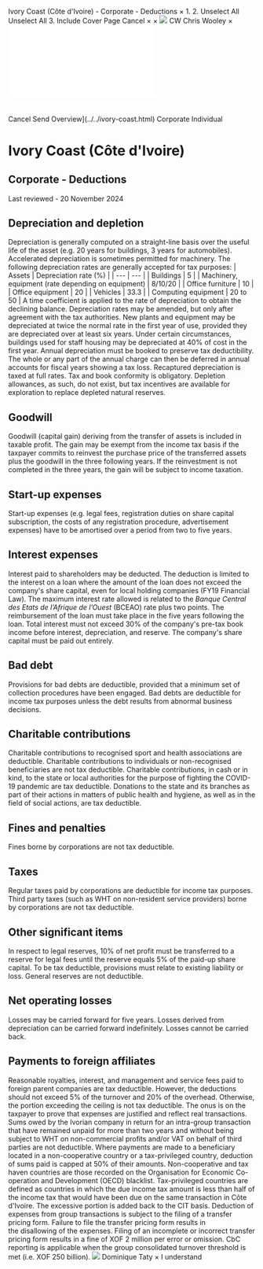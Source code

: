 Ivory Coast (Côte d'Ivoire) - Corporate - Deductions
×
1.
2.
Unselect All
Unselect All
3.
Include Cover Page
Cancel
×
×
![](../../-/media/world-wide-tax-summaries/attachments/global---chris-wooley.ashx%3Frev=ac5e5f3223b34096b1afc2a6009c7320&revision=ac5e5f32-23b3-4096-b1af-c2a6009c7320&hash=859B7ADC84DC2CBEC9760E9E6EE7DE6D0A8BFCDF)
CW
Chris Wooley
×
![](deductions.html)
######
Cancel
Send
Overview](../../ivory-coast.html)
Corporate
Individual
# Ivory Coast (Côte d'Ivoire)
## Corporate - Deductions
Last reviewed - 20 November 2024
## Depreciation and depletion
Depreciation is generally computed on a straight-line basis over the useful life of the asset (e.g. 20 years for buildings, 3 years for automobiles). Accelerated depreciation is sometimes permitted for machinery. The following depreciation rates are generally accepted for tax purposes:
| Assets | Depreciation rate (%) |
| --- | --- |
| Buildings | 5 |
| Machinery, equipment (rate depending on equipment) | 8/10/20 |
| Office furniture | 10 |
| Office equipment | 20 |
| Vehicles | 33.3 |
| Computing equipment | 20 to 50 |
A time coefficient is applied to the rate of depreciation to obtain the declining balance. Depreciation rates may be amended, but only after agreement with the tax authorities.
New plants and equipment may be depreciated at twice the normal rate in the first year of use, provided they are depreciated over at least six years. Under certain circumstances, buildings used for staff housing may be depreciated at 40% of cost in the first year. Annual depreciation must be booked to preserve tax deductibility. The whole or any part of the annual charge can then be deferred in annual accounts for fiscal years showing a tax loss. Recaptured depreciation is taxed at full rates. Tax and book conformity is obligatory.
Depletion allowances, as such, do not exist, but tax incentives are available for exploration to replace depleted natural reserves.
## Goodwill
Goodwill (capital gain) deriving from the transfer of assets is included in taxable profit. The gain may be exempt from the income tax basis if the taxpayer commits to reinvest the purchase price of the transferred assets plus the goodwill in the three following years.
If the reinvestment is not completed in the three years, the gain will be subject to income taxation.
## Start-up expenses
Start-up expenses (e.g. legal fees, registration duties on share capital subscription, the costs of any registration procedure, advertisement expenses) have to be amortised over a period from two to five years.
## Interest expenses
Interest paid to shareholders may be deducted. The deduction is limited to the interest on a loan where the amount of the loan does not exceed the company's share capital, even for local holding companies (FY19 Financial Law).
The maximum interest rate allowed is related to the *Banque Central des Etats de l’Afrique de l’Ouest* (BCEAO) rate plus two points.
The reimbursement of the loan must take place in the five years following the loan.
Total interest must not exceed 30% of the company's pre-tax book income before interest, depreciation, and reserve.
The company's share capital must be paid out entirely.
## Bad debt
Provisions for bad debts are deductible, provided that a minimum set of collection procedures have been engaged.
Bad debts are deductible for income tax purposes unless the debt results from abnormal business decisions.
## Charitable contributions
Charitable contributions to recognised sport and health associations are deductible.
Charitable contributions to individuals or non-recognised beneficiaries are not tax deductible.
Charitable contributions, in cash or in kind, to the state or local authorities for the purpose of fighting the COVID-19 pandemic are tax deductible.
Donations to the state and its branches as part of their actions in matters of public health and hygiene, as well as in the field of social actions, are tax deductible.
## Fines and penalties
Fines borne by corporations are not tax deductible.
## Taxes
Regular taxes paid by corporations are deductible for income tax purposes.
Third party taxes (such as WHT on non-resident service providers) borne by corporations are not tax deductible.
## Other significant items
In respect to legal reserves, 10% of net profit must be transferred to a reserve for legal fees until the reserve equals 5% of the paid-up share capital.
To be tax deductible, provisions must relate to existing liability or loss. General reserves are not deductible.
## Net operating losses
Losses may be carried forward for five years.
Losses derived from depreciation can be carried forward indefinitely.
Losses cannot be carried back.
## Payments to foreign affiliates
Reasonable royalties, interest, and management and service fees paid to foreign parent companies are tax deductible. However, the deductions should not exceed 5% of the turnover and 20% of the overhead. Otherwise, the portion exceeding the ceiling is not tax deductible. The onus is on the taxpayer to prove that expenses are justified and reflect real transactions.
Sums owed by the Ivorian company in return for an intra-group transaction that have remained unpaid for more than two years and without being subject to WHT on non-commercial profits and/or VAT on behalf of third parties are not deductible.
Where payments are made to a beneficiary located in a non-cooperative country or a tax-privileged country, deduction of sums paid is capped at 50% of their amounts. Non-cooperative and tax haven countries are those recorded on the Organisation for Economic Co-operation and Development (OECD) blacklist. Tax-privileged countries are defined as countries in which the due income tax amount is less than half of the income tax that would have been due on the same transaction in Côte d'Ivoire.
The excessive portion is added back to the CIT basis.
Deduction of expenses from group transactions is subject to the filing of a transfer pricing form. Failure to file the transfer pricing form results in the disallowing of the expenses. Filing of an incomplete or incorrect transfer pricing form results in a fine of XOF 2 million per error or omission.
CbC reporting is applicable when the group consolidated turnover threshold is met (i.e. XOF 250 billion).
![](../../-/media/world-wide-tax-summaries/attachments/ivory-coast---dominique-taty.ashx%3Frev=82f4012fd33d47dca422c38a943d9e54&revision=82f4012f-d33d-47dc-a422-c38a943d9e54&hash=F52C060993218F77AD5C5D731B9A828299D2BFBF)
Dominique Taty
×
I understand